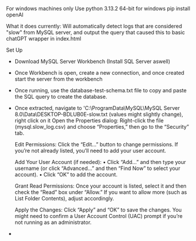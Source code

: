 For windows machines only
Use python 3.13.2 64-bit for windows
pip install openAI 

What it does currently:
Will automatically detect logs that are considered "slow" from MySQL server, and output the query that caused this to basic chatGPT wrapper in index.html

Set Up
- Download MySQL Server Workbench (Install SQL Server aswell)
- Once Workbench is open, create a new connection, and once created start the server from the workbench
- Once running, use the database-test-schema.txt file to copy and paste the SQL query to create the database.









- Once extracted, navigate to 'C:\ProgramData\MySQL\MySQL Server 8.0\Data\DESKTOP-BDLUB0E-slow.txt (values might slightly change), right click on it
  Open the Properties dialog:
  Right-click the file (mysql.slow_log.csv) and choose “Properties,” then go to the “Security” tab.

  Edit Permissions:
  Click the “Edit…” button to change permissions. If you’re not already listed, you’ll need to add your user account.

  Add Your User Account (if needed):
  • Click “Add…” and then type your username (or click “Advanced…” and then “Find Now” to select your account).
  • Click “OK” to add the account.

  Grant Read Permissions:
  Once your account is listed, select it and then check the “Read” box under “Allow.”
  If you want to allow more (such as List Folder Contents), adjust accordingly.

  Apply the Changes:
  Click “Apply” and “OK” to save the changes.
  You might need to confirm a User Account Control (UAC) prompt if you’re not running as an administrator.

- 
